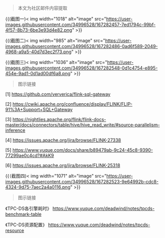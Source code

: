 > 本文为社区邮件内容提取

{{(截图一)< img width="1018" alt="image" src="https://user-images.githubusercontent.com/34996528/167282457-7ed1794c-99bf-4f57-8b73-6be3e93d4e82.png" >}}



{{(截图二)< img width="985" alt="image" src="https://user-images.githubusercontent.com/34996528/167282486-0ad6f589-2049-4968-a9a5-40d7d3ec2f73.png" >}}



{{(截图三)< img width="1036" alt="image" src="https://user-images.githubusercontent.com/34996528/167282548-0d1c4754-e895-454e-9ad1-0d1ad00df6a8.png" >}}


> 图示链接

[1] https://github.com/ververica/flink-sql-gateway

[2]
https://cwiki.apache.org/confluence/display/FLINK/FLIP-91%3A+Support+SQL+Gateway

[3]
https://nightlies.apache.org/flink/flink-docs-master/docs/connectors/table/hive/hive_read_write/#source-parallelism-inference

[4] https://issues.apache.org/jira/browse/FLINK-27338

[5]
https://www.yuque.com/docs/share/b89479ab-9c24-45c8-9390-77299ae0c4cd?#AkK9

[6] https://issues.apache.org/jira/browse/FLINK-25318



{{（截图四)< img width="1071" alt="image" src="https://user-images.githubusercontent.com/34996528/167282523-9e64992b-cdc8-4324-9d75-7aec2a4a0116.png" >}}


> 图示链接

《TPC-DS各引擎耗时》
https://www.yuque.com/deadwind/notes/tpcds-benchmark-table

《TPC-DS资源配置》
https://www.yuque.com/deadwind/notes/tpcds-resource
